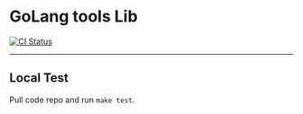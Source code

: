 # GoLang tools Lib

[![CI Status](https://github.com/daemongo/gopkg/workflows/ci.yml/badge.svg)](https://github.com/daemogo/gopkg/actions)

<hr>

## Local Test

Pull code repo and run `make test`.
